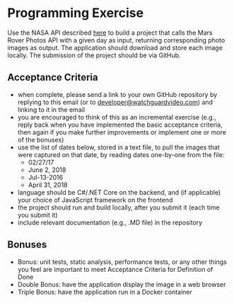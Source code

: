 # Programming Exercise

Use the NASA API described [here](https://api.nasa.gov) to build a project that calls the Mars Rover Photos API with a given day as input, returning corresponding photo images as output. The application should download and store each image locally. The submission of the project should be via GitHub.

## Acceptance Criteria

- when complete, please send a link to your own GitHub repository by replying to this email (or to developer@watchguardvideo.com) and linking to it in the email
- you are encouraged to think of this as an incremental exercise (e.g., reply back when you have implemented the basic acceptance criteria, then again if you make further improvements or implement one or more of the bonuses)
- use the list of dates below, stored in a text file, to pull the images that were captured on that date, by reading dates one-by-one from the file:
  - 02/27/17
  - June 2, 2018
  - Jul-13-2016
  - April 31, 2018
- language should be C#/.NET Core on the backend, and (if applicable) your choice of JavaScript framework on the frontend
- the project should run and build locally, after you submit it (each time you submit it)
- include relevant documentation (e.g., .MD file) in the repository

## Bonuses

- Bonus: unit tests, static analysis, performance tests, or any other things you feel are important to meet Acceptance Criteria for Definition of Done
- Double Bonus: have the application display the image in a web browser
- Triple Bonus: have the application run in a Docker container
